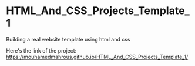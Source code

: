 # HTML_And_CSS_Projects_Template_1
Building a real website template using html and css

Here's the link of the project: https://mouhamedmahrous.github.io/HTML_And_CSS_Projects_Template_1/
